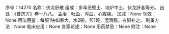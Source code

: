 序号：14270
名称：伏龙肝散
组成：多年恶壁土、地炉中土、伏龙肝各等分。
出处：《普济方》卷一八八。
主治：吐血，泻血，心腹痛。
加减：None
功效：None
用法用量：每服1块如拳大，水2碗，煎1碗，澄清服。白粥补之。
制备方法：None
临床应用：None
各家论述：None
用药禁忌：None
附注：None
